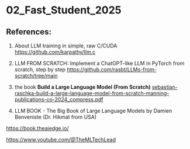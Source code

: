 # 02_Fast_Student_2025

## References: 
01. About LLM training in simple, raw C/CUDA
  https://github.com/karpathy/llm.c

02. LLM FROM SCRATCH: Implement a ChatGPT-like LLM in PyTorch from scratch, step by step
  https://github.com/rasbt/LLMs-from-scratch/tree/main

03. the book **Build a Large Language Model (From Scratch)**
   [sebastian-raschka-build-a-large-language-model-from-scratch-manning-publications-co-2024_compress.pdf](https://github.com/LLM-Systems-Lab-Fast/LLM_books/blob/main/sebastian-raschka-build-a-large-language-model-from-scratch-manning-publications-co-2024_compress.pdf)

04. LLM BOOK - The Big Book of Large Language Models by Damien Benveniste (Dr. Hikmat from USA)

https://book.theaiedge.io/

https://www.youtube.com/@TheMLTechLead

